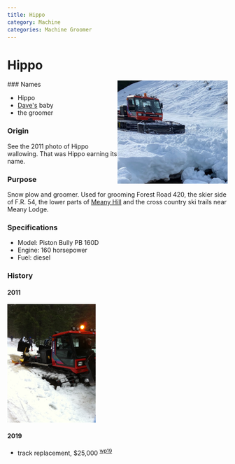 ```yaml
---
title: Hippo
category: Machine
categories: Machine Groomer
---
```

# Hippo
<img src="img/2020%20Hippo.jpeg" style="width: 50%;" align="right">
### Names

- Hippo
- [Dave's](Dave-Claar) baby
- the groomer

### Origin

See the 2011 photo of Hippo wallowing. That was Hippo earning its name.

### Purpose

Snow plow and groomer. Used for grooming Forest Road 420, the skier side of F.R. 54, the lower parts of [Meany Hill](Meany-Hill) and the cross country ski trails near Meany Lodge.

### Specifications

- Model: Piston Bully PB 160D
- Engine: 160 horsepower
- Fuel: diesel

### History

#### 2011

<img src="img/2011%20Hippo.jpeg" style="width: 40%;">

#### 2019

- track replacement, $25,000 <sup>[wp19][]</sup>


[wp19]: Work-Parties#2019
